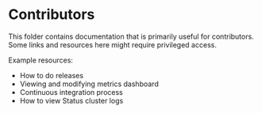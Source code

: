# Contributors

This folder contains documentation that is primarily useful for contributors. Some links and
resources here might require privileged access.

Example resources:

- How to do releases
- Viewing and modifying metrics dashboard
- Continuous integration process
- How to view Status cluster logs
